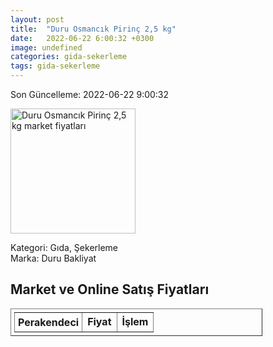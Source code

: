 ```yaml
---
layout: post
title:  "Duru Osmancık Pirinç 2,5 kg"
date:   2022-06-22 6:00:32 +0300
image: undefined
categories: gida-sekerleme
tags: gida-sekerleme
---
```


Son Güncelleme: 2022-06-22 9:00:32

<img src="undefined" width="200" alt="Duru Osmancık Pirinç 2,5 kg market fiyatları" />

Kategori: Gıda, Şekerleme
<br />
Marka: Duru Bakliyat

<h2>Market ve Online Satış Fiyatları</h2>

<table border="1" style="padding: 5px;width:80%;">
  <tr>
    <td style="padding: 5px;"><strong>Perakendeci</strong></td>
    <td><strong>Fiyat</strong></td>
    <td><strong>İşlem</strong></td>
  </tr>
  
</table>
